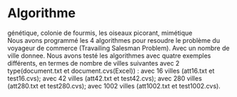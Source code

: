 # Algorithme
génétique, colonie de fourmis, les oiseaux picorant, mimétique  
Nous avons programmé les 4 algorithmes pour resoudre le problème du voyageur de commerce (Travailing Salesman Problem).
Avec un nombre de ville donnee.
Nous avons testé les algorithmes avec quatre exemples différents, en termes de nombre de villes suivantes avec 2 type(document.txt et document.cvs(Excel)) : 
avec 16 villes (att16.txt et test16.cvs);
avec 42 villes (att42.txt et test42.cvs);
avec 280 villes (att280.txt et test280.cvs);
avec 1002 villes (att1002.txt et test1002.cvs).
